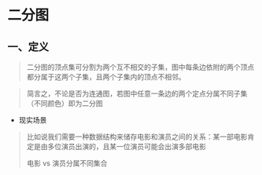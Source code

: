 二分图
==

## 一、定义
> 二分图的顶点集可分割为两个互不相交的子集，图中每条边依附的两个顶点都分属于这两个子集，且两个子集内的顶点不相邻。

> 简言之，不论是否为连通图，若图中任意一条边的两个定点分属不同子集（不同颜色）即为二分图

- 现实场景
> 比如说我们需要一种数据结构来储存电影和演员之间的关系：某一部电影肯定是由多位演员出演的，且某一位演员可能会出演多部电影
> 
> 电影 vs 演员分属不同集合

